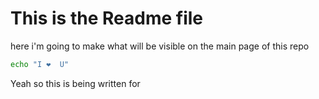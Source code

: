# This is the Readme file
here i'm going to make what will be visible on the main page of this repo
```bash
echo "I ❤️  U"
```
Yeah so this is being written for
